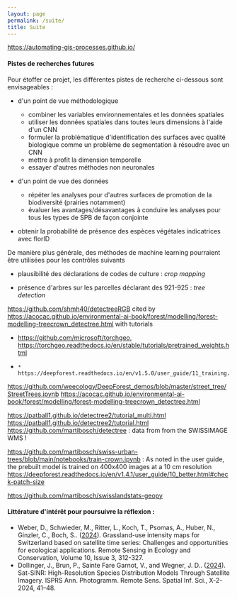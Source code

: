 ```yaml
---
layout: page
permalink: /suite/
title: Suite
---
```


https://automating-gis-processes.github.io/

#### Pistes de recherches futures

Pour étoffer ce projet, les différentes pistes de recherche ci-dessous sont envisageables :

* d'un point de vue méthodologique
    * combiner les variables environnementales et les données spatiales
    * utiliser les données spatiales dans toutes leurs dimensions à l'aide d'un CNN
    * formuler la problématique d'identification des surfaces avec qualité biologique comme un problème de segmentation à résoudre avec un CNN
    * mettre à profit la dimension temporelle
    * essayer d'autres méthodes non neuronales

* d'un point de vue des données
    * répéter les analyses pour d'autres surfaces de promotion de la biodiversité (prairies notamment)
    * évaluer les avantages/désavantages à conduire les analyses pour tous les types de SPB de façon conjointe

* obtenir la probabilité de présence des espèces végétales indicatrices avec florID


De manière plus générale, des méthodes de machine learning pourraient être utilisées pour les contrôles suivants

* plausibilité des déclarations de codes de culture : *crop mapping*


* présence d'arbres sur les parcelles déclarant des 921-925 : *tree detection*

https://github.com/shmh40/detectreeRGB cited by https://acocac.github.io/environmental-ai-book/forest/modelling/forest-modelling-treecrown_detectree.html with tutorials


* https://github.com/microsoft/torchgeo, https://torchgeo.readthedocs.io/en/stable/tutorials/pretrained_weights.html
* 
      * https://deepforest.readthedocs.io/en/v1.5.0/user_guide/11_training.html
https://github.com/weecology/DeepForest_demos/blob/master/street_tree/StreetTrees.ipynb
https://acocac.github.io/environmental-ai-book/forest/modelling/forest-modelling-treecrown_detectree.html

  https://patball1.github.io/detectree2/tutorial_multi.html  
https://patball1.github.io/detectree2/tutorial.html
https://github.com/martibosch/detectree : data from from the SWISSIMAGE WMS !

https://github.com/martibosch/swiss-urban-trees/blob/main/notebooks/train-crown.ipynb :
As noted in the user guide, the prebuilt model is trained on 400x400 images at a 10 cm resolution https://deepforest.readthedocs.io/en/v1.4.1/user_guide/10_better.html#check-patch-size

https://github.com/martibosch/swisslandstats-geopy

#### Littérature d'intérêt pour poursuivre la réflexion :

* Weber, D., Schwieder, M., Ritter, L., Koch, T., Psomas, A., Huber, N., Ginzler, C., Boch, S.. ([2024](https://doi.org/10.1002/rse2.372)). Grassland-use intensity maps for Switzerland based on satellite time series: Challenges and opportunities for ecological applications. Remote Sensing in Ecology and Conservation, Volume 10, Issue 3, 312-327.
* Dollinger, J., Brun, P., Sainte Fare Garnot, V., and Wegner, J. D.. ([2024](https://doi.org/10.5194/isprs-annals-X-2-2024-41-2024)). Sat-SINR: High-Resolution Species Distribution Models Through Satellite Imagery. ISPRS Ann. Photogramm. Remote Sens. Spatial Inf. Sci., X-2-2024, 41–48.

